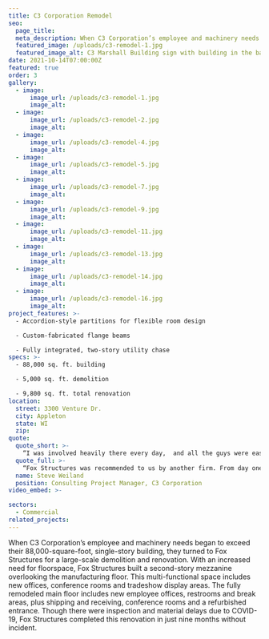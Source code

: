 ```yaml
---
title: C3 Corporation Remodel
seo:
  page_title:
  meta_description: When C3 Corporation’s employee and machinery needs began to exceed their 88,000-square-foot building, they turned to Fox Structures for renovation.
  featured_image: /uploads/c3-remodel-1.jpg
  featured_image_alt: C3 Marshall Building sign with building in the background
date: 2021-10-14T07:00:00Z
featured: true
order: 3
gallery: 
  - image: 
      image_url: /uploads/c3-remodel-1.jpg
      image_alt:
  - image: 
      image_url: /uploads/c3-remodel-2.jpg
      image_alt:
  - image: 
      image_url: /uploads/c3-remodel-4.jpg
      image_alt:
  - image: 
      image_url: /uploads/c3-remodel-5.jpg
      image_alt:
  - image: 
      image_url: /uploads/c3-remodel-7.jpg
      image_alt:
  - image: 
      image_url: /uploads/c3-remodel-9.jpg
      image_alt:
  - image: 
      image_url: /uploads/c3-remodel-11.jpg
      image_alt:
  - image: 
      image_url: /uploads/c3-remodel-13.jpg
      image_alt:
  - image: 
      image_url: /uploads/c3-remodel-14.jpg
      image_alt:
  - image: 
      image_url: /uploads/c3-remodel-16.jpg
      image_alt:
project_features: >-
  - Accordion-style partitions for flexible room design

  - Custom-fabricated flange beams

  - Fully integrated, two-story utility chase
specs: >-
  - 88,000 sq. ft. building

  - 5,000 sq. ft. demolition

  - 9,800 sq. ft. total renovation
location:
  street: 3300 Venture Dr.
  city: Appleton
  state: WI
  zip:
quote:
  quote_short: >-
    “I was involved heavily there every day,  and all the guys were easy to work with and were great at making it happen. I would absolutely recommend Fox Structures. They were responsive, knowledgeable and did great work!”
  quote_full: >-
    “Fox Structures was recommended to us by another firm. From day one, they were very professional. I have no complaints at all on their workmanship or the quality of individuals on their team. I could communicate very easily with them throughout the project. I didn’t always have to go through the project manager to get things done on site. I was involved heavily there every day,  and all the guys were easy to work with and were great at making it happen. I would absolutely recommend Fox Structures. They were responsive, knowledgeable and did great work!”
  name: Steve Weiland
  position: Consulting Project Manager, C3 Corporation
video_embed: >-

sectors:
  - Commercial
related_projects: 
---
```


When C3 Corporation’s employee and machinery needs began to exceed their 88,000-square-foot, single-story building, they turned to Fox Structures for a large-scale demolition and renovation. With an increased need for floorspace, Fox Structures built a second-story mezzanine overlooking the manufacturing floor. This multi-functional space includes new offices, conference rooms and tradeshow display areas. The fully remodeled main floor includes new employee offices, restrooms and break areas, plus shipping and receiving, conference rooms and a refurbished entrance. Though there were inspection and material delays due to COVID-19, Fox Structures completed this renovation in just nine months without incident.